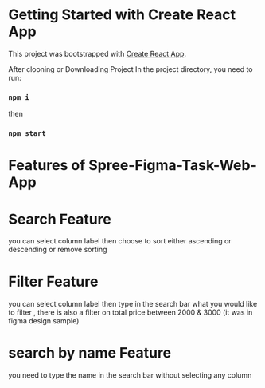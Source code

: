 # Getting Started with Create React App

This project was bootstrapped with [Create React App](https://github.com/facebook/create-react-app).

After clooning or Downloading Project In the project directory, you need to run:
### `npm i`
then

### `npm start`

# Features of Spree-Figma-Task-Web-App
 # Search Feature
 you can select column label then choose to sort either ascending or descending or remove sorting


 # Filter Feature
 you can select column label then type in the search bar what you would like to filter , there is also a filter on total price between 2000 & 3000 (it was in figma design sample)

 # search by name Feature
 you need to type the name in the search bar without selecting any column

